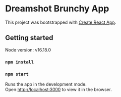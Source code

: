 # Dreamshot Brunchy App

This project was bootstrapped with [Create React App](https://github.com/facebook/create-react-app).

## Getting started

Node version: v16.18.0

### `npm install`

### `npm start`

Runs the app in the development mode.\
Open [http://localhost:3000](http://localhost:3000) to view it in the browser.
